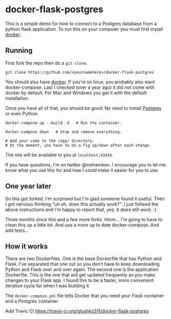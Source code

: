 # docker-flask-postgres

This is a simple demo for how to connect to a Postgres database from a python flask application. To run this on your computer you must first install [docker](https://docs.docker.com/engine/installation/).

## Running

First fork the repo then do a `git clone`.

    git clone https://github.com/<yournamehere>/docker-flask-postgres

You should also have [docker](https://docs.docker.com/install/). If you're on linux, you probably also want docker-compose. Last I checked (over a year ago) it did not come with docker by default. For Mac and Windows you get it with the default installation.

Once you have all of that, you should be good. No need to install [Postgres](https://www.postgresql.org/) or even Python.

```
docker-compose up --build -d   # Run the container.

docker-compose down   # Stop and remove everything.

# Add your code to the /app/ directory.
# At the moment, you have to do a fig up/down after each change.
```

The site will be available to you at `localhost:43434`.

If you have questions, I'm on twitter @mehemken. I encourage you to let me know what you use this for and how I could make it easier for you to use.

## One year later

So this got forked. I'm surprised but I'm glad someone found it useful. Then I got nervous thinking "uh oh, does this actually work?". I just follwed the above instructions and I'm happy to report that, yes. It does still work. :)

Three months since this and a few more forks. Hmm... I'm going to have to clean this up a little bit. And use a more up to date docker-compose. And add tests...


## How it works

There are two Dockerfiles. One is the base Dockerfile that has Python and Flask. I've separated that one out so you don't have to keep downloading Python and Flask over and over again. The second one is the application Dockerfile. This is the one that will get updated frequently as you make changes to your Flask app. I found this to be a faster, more convenient iteration cycle for when I was building it.

The `docker-compose.yml` file tells Docker that you need your Flask container and a Postgres container.

Add Travic CI
https://travis-ci.org/glushko311/docker-flask-postgres